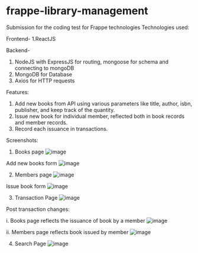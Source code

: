# frappe-library-management
Submission for the coding test for Frappe technologies
Technologies used:

Frontend-
1.ReactJS

Backend-
1. NodeJS with ExpressJS for routing, mongoose for schema and connecting to mongoDB
2. MongoDB for Database
3. Axios for HTTP requests

Features: 
1. Add new books from API using various parameters like title, author, isbn, publisher, and keep track of the quantity.
2. Issue new book for individual member, reflected both in book records and member records.
3. Record each issuance in transactions.


Screenshots:

1. Books page
![image](https://user-images.githubusercontent.com/74527276/208310480-b16eaadf-ebab-49ce-a7aa-5b841ad6791e.png)

Add new books form
![image](https://user-images.githubusercontent.com/74527276/208310503-1d743095-365c-4289-9864-ec8751f3ef4f.png)

2. Members page
![image](https://user-images.githubusercontent.com/74527276/208310526-7c84d550-0dc4-4735-89ff-193a80becc15.png)

Issue book form
![image](https://user-images.githubusercontent.com/74527276/208310552-803126d6-176e-480c-a803-2ce5a526157a.png)

3. Transaction Page
![image](https://user-images.githubusercontent.com/74527276/208310592-8c0d4e16-9814-42ba-af40-0e65a14b50a6.png)

Post transaction changes:

i. Books page reflects the issuance of book by a member
![image](https://user-images.githubusercontent.com/74527276/208310636-339f08e7-ff65-41fd-9acf-8cf7894b4656.png)

ii. Members page reflects book issued by member
![image](https://user-images.githubusercontent.com/74527276/208310660-f701fff8-a955-4f9f-b0fa-c9e84749ba90.png)

4. Search Page
![image](https://user-images.githubusercontent.com/74527276/208321983-55aa06dd-ea4c-4301-85e5-6da063b12d4c.png)

